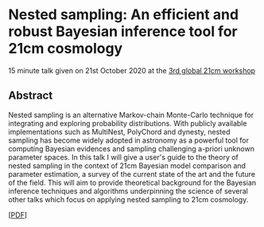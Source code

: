 # Nested sampling: An efficient and robust Bayesian inference tool for 21cm cosmology

15 minute talk given on 21st October 2020 at the [3rd global 21cm workshop](https://sites.google.com/view/third21cmglobalworkshop/) 

## Abstract

Nested sampling is an alternative Markov-chain Monte-Carlo technique for integrating and exploring probability distributions. With publicly available implementations such as MultiNest, PolyChord and dynesty, nested sampling has become widely adopted in astronomy as a powerful tool for computing Bayesian evidences and sampling challenging a-priori unknown parameter spaces. In this talk I will give a user's guide to the theory of nested sampling in the context of 21cm Bayesian model comparison and parameter estimation, a survey of the current state of the art and the future of the field. This will aim to provide theoretical background for the Bayesian inference techniques and algorithms underpinning the science of several other talks which focus on applying nested sampling to 21cm cosmology.
 
[[PDF](https://github.com/williamjameshandley/talks/raw/21cm_2020_workshop_cambridge/will_handley_21cm_2020_workshop_cambridge.pdf)] 

